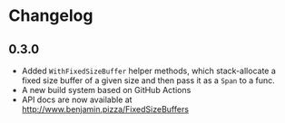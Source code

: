 Changelog
=========

0.3.0
-----

* Added `WithFixedSizeBuffer` helper methods, which stack-allocate a fixed size buffer of a given size and then pass it as a `Span` to a func.
* A new build system based on GitHub Actions
* API docs are now available at http://www.benjamin.pizza/FixedSizeBuffers
